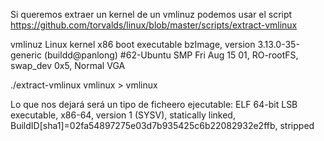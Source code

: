 Si queremos extraer un kernel de un vmlinuz podemos usar el script
https://github.com/torvalds/linux/blob/master/scripts/extract-vmlinux

vmlinuz
Linux kernel x86 boot executable bzImage, version 3.13.0-35-generic (buildd@panlong) #62-Ubuntu SMP Fri Aug 15 01, RO-rootFS, swap_dev 0x5, Normal VGA

./extract-vmlinux vmlinux > vmlinux

Lo que nos dejará será un tipo de ficheero ejecutable: 
ELF 64-bit LSB executable, x86-64, version 1 (SYSV), statically linked, BuildID[sha1]=02fa54897275e03d7b935425c6b22082932e2ffb, stripped
